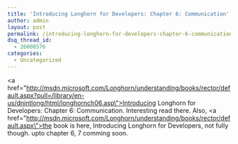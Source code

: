 ```yaml
---
title: 'Introducing Longhorn for Developers: Chapter 6: Communication'
author: admin
layout: post
permalink: /introducing-longhorn-for-developers-chapter-6-communication/
dsq_thread_id:
  - 26008576
categories:
  - Uncategorized
---
```

<a href=\"http://msdn.microsoft.com/Longhorn/understanding/books/rector/default.aspx?pull=/library/en-us/dnintlong/html/longhornch06.asp\">Introducing Longhorn for Developers: Chapter 6: Communication</a>. Interesting read there. Also, <a href=\"http://msdn.microsoft.com/Longhorn/understanding/books/rector/default.aspx\">the book is here, Introducing Longhorn for Developers</a>, not fully though. upto chapter 6, 7 comming soon.